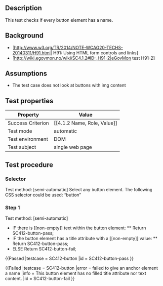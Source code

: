 ## Description
This test checks if every button element has a name.

## Background
- [http://www.w3.org/TR/2014/NOTE-WCAG20-TECHS-20140311/H91.html| H91: Using HTML form controls and links]
- [http://wiki.egovmon.no/wiki/SC4.1.2#ID:_H91-2|eGovMon test H91-2]
## Assumptions

- The test case does not look at buttons with img content

## Test properties

| Property         | Value
|------------------|----
|Success Criterion |[[4.1.2 Name, Role, Value]]
|Test mode         |automatic
|Test environment  | DOM
|Test subject      | single web page


## Test procedure

### Selector
Test method: [semi-automatic]
Select any button element. The following CSS selector could be used: “button”

### Step 1
Test method: [semi-automatic]

- IF there is [[non-empty]] text within the button element:
** Return SC412-button-pass;
- IF the button element has a title attribute with a [[non-empty]] value:
** Return SC412-button-pass;
- ELSE Return SC412-button-fail;


{{Passed
|testcase = SC412-button
|id =   SC412-button-pass
}}

{{Failed
|testcase = SC412-button
|error = failed to give an anchor element a name
|info = This button element has no filled title attribute nor text content.
|id =  SC412-button-fail
}}
